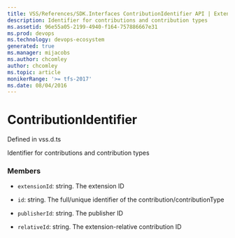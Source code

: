 ```yaml
---
title: VSS/References/SDK.Interfaces ContributionIdentifier API | Extensions for Azure DevOps Services
description: Identifier for contributions and contribution types
ms.assetid: 96e55a05-2199-4940-f164-757886667e31
ms.prod: devops
ms.technology: devops-ecosystem
generated: true
ms.manager: mijacobs
ms.author: chcomley
author: chcomley
ms.topic: article
monikerRange: '>= tfs-2017'
ms.date: 08/04/2016
---
```


# ContributionIdentifier

Defined in vss.d.ts


Identifier for contributions and contribution types 

### Members

* `extensionId`: string. The extension ID

* `id`: string. The full/unique identifier of the contribution/contributionType

* `publisherId`: string. The publisher ID

* `relativeId`: string. The extension-relative contribution ID

